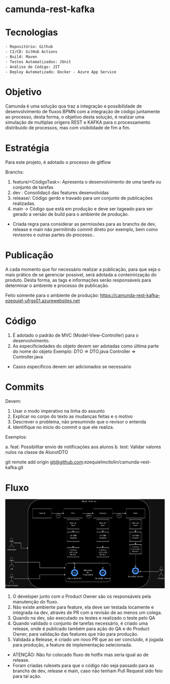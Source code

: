 # camunda-rest-kafka


# Tecnologias

    - Repositório: Github
    - CI/CD: GitHub Actions
    - Build: Maven
    - Testes Automatizados: JUnit
    - Análise de Código: JIT
    - Deploy Automatizado: Docker - Azure App Service

# Objetivo

Camunda é uma solução qua traz a integração e possibilidade de desenvolvimento de fluxos BPMN com a integração de código juntamente ao processo, desta forma, o objetivo desta solução, é realizar uma simulação de multiplas origens REST e KAFKA para o processamento distribuido de processos, mas com visibilidade de fim a fim.

# Estratégia

Para este projeto, é adotado o processo de gitflow

Branchs:
1. feature/<CódigoTask>: Apresenta o desenvolvimento de uma tarefa ou conjunto de tarefas
2. dev : Consolidaçõ das features desenvolvidas
3. release/<dataRelease>: Código gerdo e travado para um conjunto de publicações realizadas.
4. main -> Código que está em produção e deve ser tageado para ser gerado a versão de build para o ambiente de produção.

* Criada regra para considerar as permissões para as branchs de dev, release e main não permitindo commit direto por exemplo, bem como revisores e outras partes do processo..

# Publicação

A cada momento que for necessário realizar a publicação, para que seja o mais prático de se gerenciar possível, será adotada a conteinirização do produto. Desta forma, as tags e informações serão responsáveis para determinar o ambiente e processo de publicação.

Feito somente para o ambiente de produção: https://camunda-rest-kafka-ezequiel-ufrgs01.azurewebsites.net


# Código

1. É adotado o padrão de MVC (Model-View-Controller) para o desenvolvimento.
2. As especificiedades do objeto devem ser adotadas como última parte do nome do objeto
Exemplo:
DTO => <Classe>DTO.java
Controller => <Nome>Controller.java

* Casos especificos devem ser adicionados se necessário

# Commits

Devem:

1. Usar o modo imperativo na linha do assunto
2. Explicar no corpo do texto as mudanças feitas e o motivo
3. Descrever o problema, não presumindo que o revisor o entenda
4. Identifique no inicio do commit o que ele realiza.

Exemplos:

a. feat: Possibilitar envio de notificações aos alunos
b. test: Validar valores nulos na classe de AlunotDTO


git remote add origin git@github.com:ezequielmcitolin/camunda-rest-kafka.git




# Fluxo

![Fluxo](/.github\workflows\Diagrama-Github.png "Fluxo")


1. O developer junto com o Product Owner são os responsáveis pela manutenção do fluxo.
2. Não existe ambiente para feature, ela deve ser testada locamente e integrada na dev, através de PR com a revisão de ao menos um colega.
3. Quando na dev, são executado os testes e realizado o teste pelo QA 
4. Quando validado o conjunto de tarefas necessário, é criado uma release, onde é publicado também para ação do QA e do Product Owner, para validação das features que irão para produção.
5. Validada a Release, é criado um novo PR que ao ser concluido, é jogada para produção, a feature de implementação selecionada. 

* ATENÇÃO: Não foi colocado fluxo de hotfix mas seria igual ao de release.
* Foram criadas rulesets para que o código não seja passado para as branchs de dev, release e main, caso não tenham Pull Request sido feio para tal ação.


